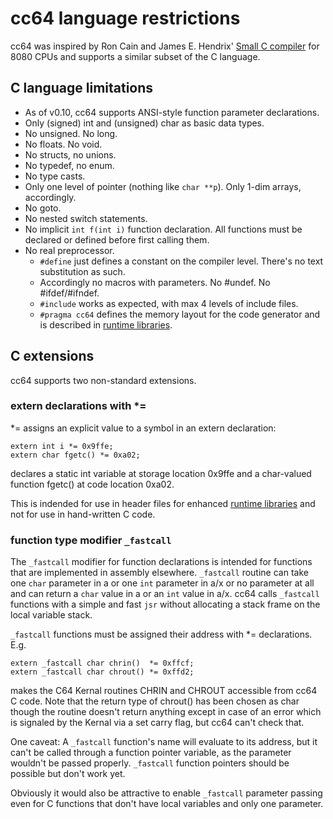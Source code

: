 # cc64 language restrictions

cc64 was inspired by Ron Cain and James E. Hendrix'
[Small C compiler](https://en.wikipedia.org/wiki/Small-C) for
8080 CPUs and supports a similar subset of the C language.


## C language limitations

- As of v0.10, cc64 supports ANSI-style function
parameter declarations.
- Only (signed) int and (unsigned) char as basic data types.
- No unsigned. No long.
- No floats. No void.
- No structs, no unions.
- No typedef, no enum.
- No type casts.
- Only one level of pointer (nothing like `char **p`). Only 1-dim arrays,
accordingly.
- No goto.
- No nested switch statements.
- No implicit `int f(int i)` function declaration.
All functions must be declared or defined before first calling them.
- No real preprocessor.
  - `#define` just defines a constant on the compiler level. There's no
text substitution as such.
  - Accordingly no macros with parameters. No #undef. No #ifdef/#ifndef.
  - `#include` works as expected, with max 4 levels of include files.
  - `#pragma cc64` defines the memory layout for the code generator and is
described in [runtime libraries](Runtime-libs.md).


## C extensions

cc64 supports two non-standard extensions.

### extern declarations with *=

*= assigns an explicit value to a symbol in an extern declaration:

```
extern int i *= 0x9ffe;
extern char fgetc() *= 0xa02;
```
declares a static int variable at storage location 0x9ffe and a
char-valued function fgetc() at code location 0xa02.

This is indended for use in header files for enhanced 
[runtime libraries](Runtime-libs.md) and not for use in hand-written C code.

### function type modifier `_fastcall`

The `_fastcall` modifier for function declarations is intended
for functions that are implemented in assembly elsewhere.
`_fastcall` routine can take one `char` parameter in a or one
`int` parameter in a/x or no parameter at all and can return a
`char` value in a or an `int` value in a/x.
cc64 calls `_fastcall` functions with a simple and fast `jsr`
without allocating a stack frame on the local variable stack.

`_fastcall` functions must be assigned their address with *=
declarations. E.g.

```
extern _fastcall char chrin()  *= 0xffcf;
extern _fastcall char chrout() *= 0xffd2;
```
makes the C64 Kernal routines CHRIN and CHROUT accessible from cc64
C code.
Note that the return type of chrout() has been chosen as char though the
routine doesn't return anything except in case of an error which is signaled
by the Kernal via a set carry flag, but cc64 can't check that.

One caveat: A `_fastcall` function's name will evaluate to its address, but it
can't be called through a function pointer variable, as the parameter wouldn't
be passed properly. `_fastcall` function pointers should be possible but don't
work yet.

Obviously it would also be attractive to enable `_fastcall` parameter passing even
for C functions that don't have local variables and only one parameter.

